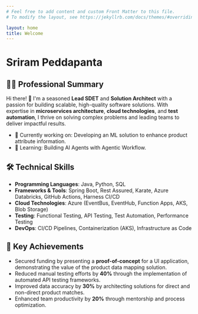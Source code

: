 ```yaml
---
# Feel free to add content and custom Front Matter to this file.
# To modify the layout, see https://jekyllrb.com/docs/themes/#overriding-theme-defaults

layout: home
title: Welcome
---
```

# Sriram Peddapanta

## 👨‍💻 Professional Summary
Hi there! 👋 I'm a seasoned **Lead SDET** and **Solution Architect** with a passion for building scalable, high-quality software solutions. With expertise in **microservices architecture**, **cloud technologies**, and **test automation**, I thrive on solving complex problems and leading teams to deliver impactful results.

- 🔭 Currently working on: Developing an ML solution to enhance product attribute information.
- 🌱 Learning: Building AI Agents with Agentic Workflow.

## 🛠️ Technical Skills
- **Programming Languages**: Java, Python, SQL
- **Frameworks & Tools**: Spring Boot, Rest Assured, Karate, Azure Databricks, GitHub Actions, Harness CI/CD
- **Cloud Technologies**: Azure (EventBus, EventHub, Function Apps, AKS, Blob Storage)
- **Testing**: Functional Testing, API Testing, Test Automation, Performance Testing
- **DevOps**: CI/CD Pipelines, Containerization (AKS), Infrastructure as Code

## 🚀 Key Achievements
- Secured funding by presenting a **proof-of-concept** for a UI application, demonstrating the value of the product data mapping solution.
- Reduced manual testing efforts by **40%** through the implementation of automated API testing frameworks.
- Improved data accuracy by **30%** by architecting solutions for direct and non-direct product matches.
- Enhanced team productivity by **20%** through mentorship and process optimization.
